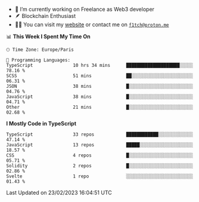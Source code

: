 - 🔭 I’m currently working on Freelance as Web3 developer
- 🪶 Blockchain Enthusiast
- 👨‍💻 You can visit my [website](https://f1tch.xyz) or contact me on [`f1tch@proton.me`](mailto:f1tch@proton.me)

<!--START_SECTION:waka-->
📊 **This Week I Spent My Time On** 

```text
🕑︎ Time Zone: Europe/Paris

💬 Programming Languages: 
TypeScript               10 hrs 34 mins      ████████████████████░░░░░   78.16 % 
SCSS                     51 mins             ██░░░░░░░░░░░░░░░░░░░░░░░   06.31 % 
JSON                     38 mins             █░░░░░░░░░░░░░░░░░░░░░░░░   04.76 % 
JavaScript               38 mins             █░░░░░░░░░░░░░░░░░░░░░░░░   04.71 % 
Other                    21 mins             █░░░░░░░░░░░░░░░░░░░░░░░░   02.68 % 
```

**I Mostly Code in TypeScript** 

```text
TypeScript               33 repos            ████████████░░░░░░░░░░░░░   47.14 % 
JavaScript               13 repos            █████░░░░░░░░░░░░░░░░░░░░   18.57 % 
CSS                      4 repos             █░░░░░░░░░░░░░░░░░░░░░░░░   05.71 % 
Solidity                 2 repos             █░░░░░░░░░░░░░░░░░░░░░░░░   02.86 % 
Svelte                   1 repo              ░░░░░░░░░░░░░░░░░░░░░░░░░   01.43 % 
```




 Last Updated on 23/02/2023 16:04:51 UTC
<!--END_SECTION:waka-->
